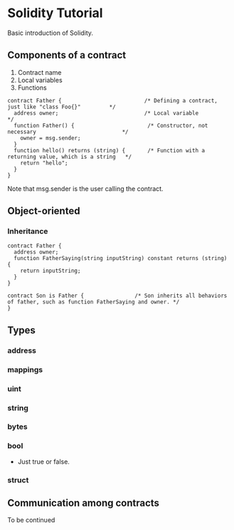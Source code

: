# Solidity Tutorial #
Basic introduction of Solidity.

## Components of a contract ##
1. Contract name
2. Local variables
3. Functions

```solidity
contract Father {                          /* Defining a contract, just like "class Foo{}"         */
  address owner;                           /* Local variable                                       */
  function Father() {                       /* Constructor, not necessary                           */
    owner = msg.sender;
  }
  function hello() returns (string) {       /* Function with a returning value, which is a string   */
    return "hello";
  }
}
```

Note that msg.sender is the user calling the contract.

## Object-oriented ##
### Inheritance ###
```Solidity
contract Father {
  address owner;
  function FatherSaying(string inputString) constant returns (string) {
    return inputString;
  }
}

contract Son is Father {                /* Son inherits all behaviors of father, such as function FatherSaying and owner. */
}
```
## Types ##
### address ###
### mappings ###
### uint ###
### string ###
### bytes ###
### bool ###
* Just true or false.
### struct ###

## Communication among contracts ##
To be continued
